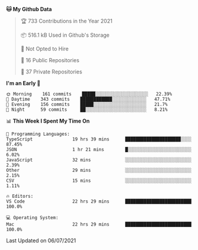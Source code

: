 <!--START_SECTION:waka-->
**🐱 My Github Data** 

> 🏆 733 Contributions in the Year 2021
 > 
> 📦 516.1 kB Used in Github's Storage 
 > 
> 🚫 Not Opted to Hire
 > 
> 📜 16 Public Repositories 
 > 
> 🔑 37 Private Repositories  
 > 
**I'm an Early 🐤** 

```text
🌞 Morning    161 commits    █████░░░░░░░░░░░░░░░░░░░░   22.39% 
🌆 Daytime    343 commits    ████████████░░░░░░░░░░░░░   47.71% 
🌃 Evening    156 commits    █████░░░░░░░░░░░░░░░░░░░░   21.7% 
🌙 Night      59 commits     ██░░░░░░░░░░░░░░░░░░░░░░░   8.21%

```


📊 **This Week I Spent My Time On** 

```text
💬 Programming Languages: 
TypeScript               19 hrs 39 mins      █████████████████████░░░░   87.45% 
JSON                     1 hr 21 mins        █░░░░░░░░░░░░░░░░░░░░░░░░   6.02% 
JavaScript               32 mins             ░░░░░░░░░░░░░░░░░░░░░░░░░   2.39% 
Other                    29 mins             ░░░░░░░░░░░░░░░░░░░░░░░░░   2.15% 
CSV                      15 mins             ░░░░░░░░░░░░░░░░░░░░░░░░░   1.11%

🔥 Editors: 
VS Code                  22 hrs 29 mins      █████████████████████████   100.0%

💻 Operating System: 
Mac                      22 hrs 29 mins      █████████████████████████   100.0%

```


 Last Updated on 06/07/2021
<!--END_SECTION:waka-->

